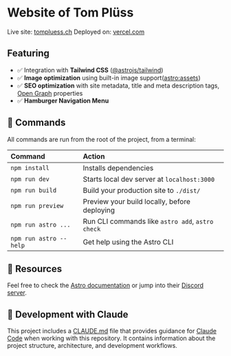 # Website of Tom Plüss

Live site: [tompluess.ch](https://tompluess.ch)
Deployed on: [vercel.com](https://vercel.com)

## Featuring

- ✅ Integration with **Tailwind CSS** ([@astrojs/tailwind](https://docs.astro.build/en/guides/integrations-guide/tailwind/))
- ✅ **Image optimization** using built-in image support([astro:assets](https://docs.astro.build/en/guides/images/))
- ✅ **SEO optimization** with site metadata, title and meta description tags, [Open Graph](https://www.opengraph.xyz) properties
- ✅ **Hamburger Navigation Menu**

## 🧞 Commands

All commands are run from the root of the project, from a terminal:

| Command                | Action                                           |
| :--------------------- | :----------------------------------------------- |
| `npm install`          | Installs dependencies                            |
| `npm run dev`          | Starts local dev server at `localhost:3000`      |
| `npm run build`        | Build your production site to `./dist/`          |
| `npm run preview`      | Preview your build locally, before deploying     |
| `npm run astro ...`    | Run CLI commands like `astro add`, `astro check` |
| `npm run astro --help` | Get help using the Astro CLI                     |

## 👀 Resources

Feel free to check the [Astro documentation](https://docs.astro.build) or jump into their [Discord server](https://astro.build/chat).

## 🤖 Development with Claude

This project includes a [CLAUDE.md](./CLAUDE.md) file that provides guidance for [Claude Code](https://claude.ai/code) when working with this repository. It contains information about the project structure, architecture, and development workflows.
